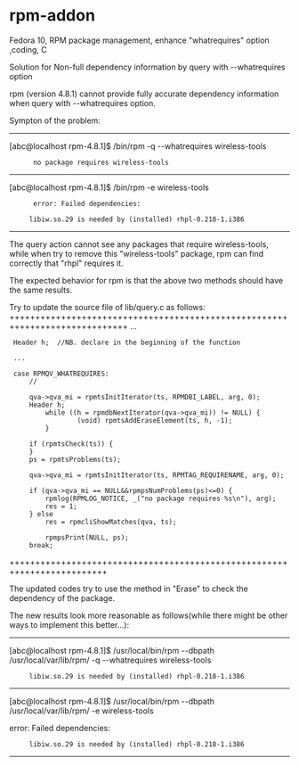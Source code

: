 # rpm-addon
Fedora 10, RPM package management, enhance "whatrequires" option ,coding, C

Solution for Non-full dependency information by query with --whatrequires option

rpm (version 4.8.1) cannot provide fully accurate dependency information when query with --whatrequires option.

Sympton of the problem:

 -----------------------------------------------------------------------------

 [abc@localhost rpm-4.8.1]$ /bin/rpm -q --whatrequires wireless-tools
 
          no package requires wireless-tools

 -----------------------------------------------------------------------------
 
 [abc@localhost rpm-4.8.1]$ /bin/rpm -e wireless-tools
 
          error: Failed dependencies:
 
         libiw.so.29 is needed by (installed) rhpl-0.218-1.i386

 -----------------------------------------------------------------------------

 The query action cannot see any packages that require wireless-tools,
 while when try to remove this "wireless-tools" package, rpm can find
 correctly that "rhpl" requires it.

 The expected behavior for rpm is that the above two methods should have
 the same results.

 Try to update the source file of lib/query.c as follows:
 +++++++++++++++++++++++++++++++++++++++++++++++++++++++++++++++++++++++++++++
     ...

     Header h;  //NB. declare in the beginning of the function

     ...

     case RPMQV_WHATREQUIRES:
         //

         qva->qva_mi = rpmtsInitIterator(ts, RPMDBI_LABEL, arg, 0);
         Header h;
             while ((h = rpmdbNextIterator(qva->qva_mi)) != NULL) {
                     (void) rpmtsAddEraseElement(ts, h, -1);
             }

         if (rpmtsCheck(ts)) {
         }
         ps = rpmtsProblems(ts);

         qva->qva_mi = rpmtsInitIterator(ts, RPMTAG_REQUIRENAME, arg, 0);

         if (qva->qva_mi == NULL&&rpmpsNumProblems(ps)<=0) {
             rpmlog(RPMLOG_NOTICE, _("no package requires %s\n"), arg);
             res = 1;
         } else
             res = rpmcliShowMatches(qva, ts);

             rpmpsPrint(NULL, ps);
         break;

 +++++++++++++++++++++++++++++++++++++++++++++++++++++++++++++++++++++++++


 The updated codes try to use the method in "Erase" to check the dependency
 of the package.

 The new results look more reasonable as follows(while there might be other
 ways to implement this better...):

 --------------------------------------------------------------------------------

 [abc@localhost rpm-4.8.1]$ /usr/local/bin/rpm --dbpath  /usr/local/var/lib/rpm/ -q --whatrequires wireless-tools
 
         libiw.so.29 is needed by (installed) rhpl-0.218-1.i386

 --------------------------------------------------------------------------------

 [abc@localhost rpm-4.8.1]$ /usr/local/bin/rpm --dbpath  /usr/local/var/lib/rpm/ -e wireless-tools
 
 error: Failed dependencies:
 
         libiw.so.29 is needed by (installed) rhpl-0.218-1.i386

 --------------------------------------------------------------------------------

